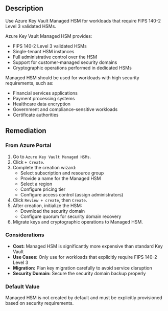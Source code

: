 ## Description

Use Azure Key Vault Managed HSM for workloads that require FIPS 140-2 Level 3 validated HSMs.

Azure Key Vault Managed HSM provides:
- FIPS 140-2 Level 3 validated HSMs
- Single-tenant HSM instances
- Full administrative control over the HSM
- Support for customer-managed security domains
- Cryptographic operations performed in dedicated HSMs

Managed HSM should be used for workloads with high security requirements, such as:
- Financial services applications
- Payment processing systems
- Healthcare data encryption
- Government and compliance-sensitive workloads
- Certificate authorities

## Remediation

### From Azure Portal

1. Go to `Azure Key Vault Managed HSMs`.
2. Click `+ Create`.
3. Complete the creation wizard:
   - Select subscription and resource group
   - Provide a name for the Managed HSM
   - Select a region
   - Configure pricing tier
   - Configure access control (assign administrators)
4. Click `Review + create`, then `Create`.
5. After creation, initialize the HSM:
   - Download the security domain
   - Configure quorum for security domain recovery
6. Migrate keys and cryptographic operations to Managed HSM.

### Considerations

- **Cost:** Managed HSM is significantly more expensive than standard Key Vault
- **Use Cases:** Only use for workloads that explicitly require FIPS 140-2 Level 3
- **Migration:** Plan key migration carefully to avoid service disruption
- **Security Domain:** Secure the security domain backup properly

### Default Value

Managed HSM is not created by default and must be explicitly provisioned based on security requirements.

